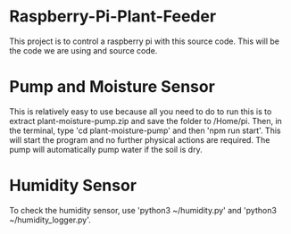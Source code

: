 # Raspberry-Pi-Plant-Feeder
This project is to control a raspberry pi with this source code. This will be the code we are using and source code.

# Pump and Moisture Sensor
This is relatively easy to use because all you need to do to run this is to extract plant-moisture-pump.zip and save the folder to /Home/pi. Then, in the terminal, type 'cd plant-moisture-pump' and then 'npm run start'. This will start the program and no further physical actions are required. The pump will automatically pump water if the soil is dry.

# Humidity Sensor
To check the humidity sensor, use 'python3 ~/humidity.py' and 'python3 ~/humidity_logger.py'.
